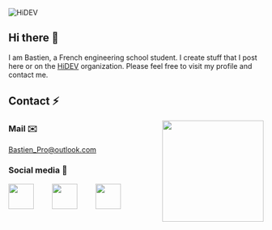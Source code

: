 ![HiDEV](https://hidev.fr/wp-content/uploads/2019/10/Logo1-1024x244.png)

<div>
  
## Hi there 👋

I am Bastien, a French engineering school student. I create stuff that I post here or on the [HiDEV](https://github.com/HiDEVTeam) organization.
Please feel free to visit my profile and contact me.

## Contact ⚡️
<a href="https://www.youtube.com/watch?v=dQw4w9WgXcQ"><img align="right" src="https://media.giphy.com/media/F0RAWnqgJ1f6IzXi9U/giphy.gif" width="200" height="200" /></a>

### Mail ✉️
[Bastien_Pro@outlook.com](mailto:Bastien_Pro@outlook.com)

### Social media 💬

<div><p>
<a href="https://www.linkedin.com/in/bastien-dupont-a066561a3/"><img src="https://cdn-icons.flaticon.com/png/512/2504/premium/2504923.png?token=exp=1655380615~hmac=f7f69b52d6621108deb871e979a53f8e" width="50" height="50" margin-right="10rm" style="margin-right: 20px;"/></a>
&nbsp;&nbsp;&nbsp;<a href="https://www.instagram.com/bastien.66/"><img src="https://cdn-icons-png.flaticon.com/512/2111/2111463.png" width="50" height="50" style="margin-right: 20px;"/></a>
&nbsp;&nbsp;&nbsp;<a href="https://discord.gg/pu5edue"><img src="https://cdn-icons.flaticon.com/png/512/2504/premium/2504896.png?token=exp=1655380756~hmac=8e1f8996dde79c93782eee4e993cdc7a" width="50" height="50" style="margin-right: 20px;"/></a>
</p></div>
</div>

<!--
**Astropal/Astropal** is a ✨ _special_ ✨ repository because its `README.md` (this file) appears on your GitHub profile.

Here are some ideas to get you started:

- 🔭 I’m currently working on ...
- 🌱 I’m currently learning ...
- 👯 I’m looking to collaborate on ...
- 🤔 I’m looking for help with ...
- 💬 Ask me about ...
- 📫 How to reach me: ...
- 😄 Pronouns: ...
- ⚡ Fun fact: ...
-->
